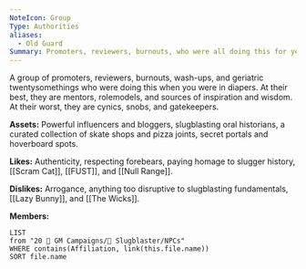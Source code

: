```yaml
---
NoteIcon: Group
Type: Authorities
aliases:
  - Old Guard
Summary: Promoters, reviewers, burnouts, who were all doing this for years before you. Gatekeepers and snobs.
---
```

A group of promoters, reviewers, burnouts, wash-ups, and geriatric twentysomethings who were doing this
when you were in diapers. At their best, they are mentors, rolemodels, and sources of inspiration and wisdom. At their worst, they are cynics, snobs, and gatekeepers.

**Assets:**
Powerful influencers and bloggers, slugblasting oral historians, a curated collection of skate shops and pizza joints, secret portals and hoverboard spots.

**Likes:**
Authenticity, respecting forebears, paying homage to slugger history, [[Scram Cat]], [[FUST]], and [[Null Range]].

**Dislikes:**
Arrogance, anything too disruptive to slugblasting fundamentals, [[Lazy Bunny]], and [[The Wicks]].

**Members:**
```dataview
LIST
from "20 🌟 GM Campaigns/🐌 Slugblaster/NPCs"
WHERE contains(Affiliation, link(this.file.name))
SORT file.name
```